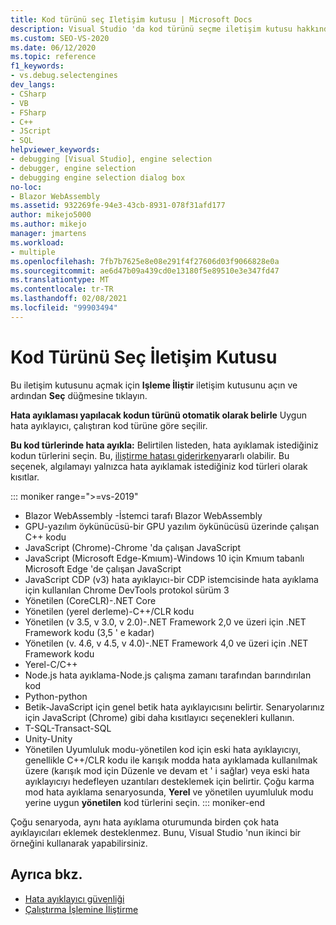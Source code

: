 ```yaml
---
title: Kod türünü seç Iletişim kutusu | Microsoft Docs
description: Visual Studio 'da kod türünü seçme iletişim kutusu hakkında bilgi edinin. Bu iletişim kutusunu açmak için Işleme Iliştir iletişim kutusunu açın ve ardından Seç düğmesine tıklayın.
ms.custom: SEO-VS-2020
ms.date: 06/12/2020
ms.topic: reference
f1_keywords:
- vs.debug.selectengines
dev_langs:
- CSharp
- VB
- FSharp
- C++
- JScript
- SQL
helpviewer_keywords:
- debugging [Visual Studio], engine selection
- debugger, engine selection
- debugging engine selection dialog box
no-loc:
- Blazor WebAssembly
ms.assetid: 932269fe-94e3-43cb-8931-078f31afd177
author: mikejo5000
ms.author: mikejo
manager: jmartens
ms.workload:
- multiple
ms.openlocfilehash: 7fb7b7625e8e08e291f4f27606d03f9066828e0a
ms.sourcegitcommit: ae6d47b09a439cd0e13180f5e89510e3e347fd47
ms.translationtype: MT
ms.contentlocale: tr-TR
ms.lasthandoff: 02/08/2021
ms.locfileid: "99903494"
---
```

# <a name="select-code-type-dialog-box"></a>Kod Türünü Seç İletişim Kutusu

Bu iletişim kutusunu açmak için **Işleme İliştir** iletişim kutusunu açın ve ardından **Seç** düğmesine tıklayın.

**Hata ayıklaması yapılacak kodun türünü otomatik olarak belirle** Uygun hata ayıklayıcı, çalıştıran kod türüne göre seçilir.

**Bu kod türlerinde hata ayıkla:** Belirtilen listeden, hata ayıklamak istediğiniz kodun türlerini seçin. Bu, [iliştirme hatası giderirken](../debugger/attach-to-running-processes-with-the-visual-studio-debugger.md#BKMK_Troubleshoot_attach_errors)yararlı olabilir. Bu seçenek, algılamayı yalnızca hata ayıklamak istediğiniz kod türleri olarak kısıtlar.

::: moniker range=">=vs-2019"
- Blazor WebAssembly -İstemci tarafı Blazor WebAssembly
- GPU-yazılım öykünücüsü-bir GPU yazılım öykünücüsü üzerinde çalışan C++ kodu
- JavaScript (Chrome)-Chrome 'da çalışan JavaScript
- JavaScript (Microsoft Edge-Kmıum)-Windows 10 için Kmıum tabanlı Microsoft Edge 'de çalışan JavaScript
- JavaScript CDP (v3) hata ayıklayıcı-bir CDP istemcisinde hata ayıklama için kullanılan Chrome DevTools protokol sürüm 3
- Yönetilen (CoreCLR)-.NET Core
- Yönetilen (yerel derleme)-C++/CLR kodu
- Yönetilen (v 3.5, v 3.0, v 2.0)-.NET Framework 2,0 ve üzeri için .NET Framework kodu (3,5 ' e kadar)
- Yönetilen (v. 4.6, v 4.5, v 4.0)-.NET Framework 4,0 ve üzeri için .NET Framework kodu
- Yerel-C/C++
- Node.js hata ayıklama-Node.js çalışma zamanı tarafından barındırılan kod
- Python-python 
- Betik-JavaScript için genel betik hata ayıklayıcısını belirtir. Senaryolarınız için JavaScript (Chrome) gibi daha kısıtlayıcı seçenekleri kullanın.
- T-SQL-Transact-SQL
- Unity-Unity
- Yönetilen Uyumluluk modu-yönetilen kod için eski hata ayıklayıcıyı, genellikle C++/CLR kodu ile karışık modda hata ayıklamada kullanılmak üzere (karışık mod için Düzenle ve devam et ' i sağlar) veya eski hata ayıklayıcıyı hedefleyen uzantıları desteklemek için belirtir. Çoğu karma mod hata ayıklama senaryosunda, **Yerel** ve yönetilen uyumluluk modu yerine uygun **yönetilen** kod türlerini seçin.
::: moniker-end

Çoğu senaryoda, aynı hata ayıklama oturumunda birden çok hata ayıklayıcıları eklemek desteklenmez. Bunu, Visual Studio 'nun ikinci bir örneğini kullanarak yapabilirsiniz.

## <a name="see-also"></a>Ayrıca bkz.
- [Hata ayıklayıcı güvenliği](../debugger/debugger-security.md)
- [Çalıştırma İşlemine İliştirme](../debugger/attach-to-running-processes-with-the-visual-studio-debugger.md)

